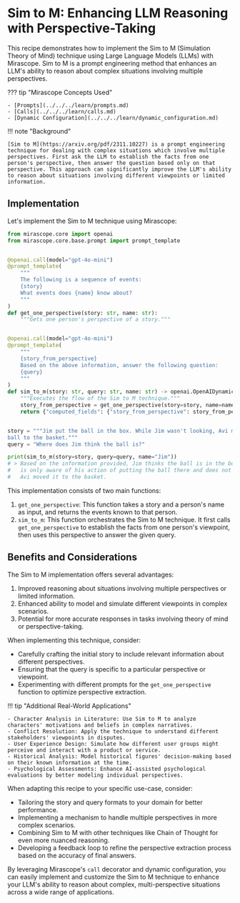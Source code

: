 # Sim to M: Enhancing LLM Reasoning with Perspective-Taking

This recipe demonstrates how to implement the Sim to M (Simulation Theory of Mind) technique using Large Language Models (LLMs) with Mirascope. Sim to M is a prompt engineering method that enhances an LLM's ability to reason about complex situations involving multiple perspectives.

??? tip "Mirascope Concepts Used"

    - [Prompts](../../../learn/prompts.md)
    - [Calls](../../../learn/calls.md)
    - [Dynamic Configuration](../../../learn/dynamic_configuration.md)

!!! note "Background"

    [Sim to M](https://arxiv.org/pdf/2311.10227) is a prompt engineering technique for dealing with complex situations which involve multiple perspectives. First ask the LLM to establish the facts from one person's perspective, then answer the question based only on that perspective. This approach can significantly improve the LLM's ability to reason about situations involving different viewpoints or limited information.

## Implementation

Let's implement the Sim to M technique using Mirascope:

```python
from mirascope.core import openai
from mirascope.core.base.prompt import prompt_template


@openai.call(model="gpt-4o-mini")
@prompt_template(
    """
    The following is a sequence of events:
    {story}
    What events does {name} know about?
    """
)
def get_one_perspective(story: str, name: str):
    """Gets one person's perspective of a story."""


@openai.call(model="gpt-4o-mini")
@prompt_template(
    """
    {story_from_perspective}
    Based on the above information, answer the following question:
    {query}
    """
)
def sim_to_m(story: str, query: str, name: str) -> openai.OpenAIDynamicConfig:
    """Executes the flow of the Sim to M technique."""
    story_from_perspective = get_one_perspective(story=story, name=name)
    return {"computed_fields": {"story_from_perspective": story_from_perspective}}


story = """Jim put the ball in the box. While Jim wasn't looking, Avi moved the \
ball to the basket."""
query = "Where does Jim think the ball is?"

print(sim_to_m(story=story, query=query, name="Jim"))
# > Based on the information provided, Jim thinks the ball is in the box, as he
#   is only aware of his action of putting the ball there and does not know that
#   Avi moved it to the basket.
```

This implementation consists of two main functions:

1. `get_one_perspective`: This function takes a story and a person's name as input, and returns the events known to that person.
2. `sim_to_m`: This function orchestrates the Sim to M technique. It first calls `get_one_perspective` to establish the facts from one person's viewpoint, then uses this perspective to answer the given query.


## Benefits and Considerations

The Sim to M implementation offers several advantages:

1. Improved reasoning about situations involving multiple perspectives or limited information.
2. Enhanced ability to model and simulate different viewpoints in complex scenarios.
3. Potential for more accurate responses in tasks involving theory of mind or perspective-taking.

When implementing this technique, consider:

- Carefully crafting the initial story to include relevant information about different perspectives.
- Ensuring that the query is specific to a particular perspective or viewpoint.
- Experimenting with different prompts for the `get_one_perspective` function to optimize perspective extraction.

!!! tip "Additional Real-World Applications"

    - Character Analysis in Literature: Use Sim to M to analyze characters' motivations and beliefs in complex narratives.
    - Conflict Resolution: Apply the technique to understand different stakeholders' viewpoints in disputes.
    - User Experience Design: Simulate how different user groups might perceive and interact with a product or service.
    - Historical Analysis: Model historical figures' decision-making based on their known information at the time.
    - Psychological Assessments: Enhance AI-assisted psychological evaluations by better modeling individual perspectives.

When adapting this recipe to your specific use-case, consider:

- Tailoring the story and query formats to your domain for better performance.
- Implementing a mechanism to handle multiple perspectives in more complex scenarios.
- Combining Sim to M with other techniques like Chain of Thought for even more nuanced reasoning.
- Developing a feedback loop to refine the perspective extraction process based on the accuracy of final answers.

By leveraging Mirascope's `call` decorator and dynamic configuration, you can easily implement and customize the Sim to M technique to enhance your LLM's ability to reason about complex, multi-perspective situations across a wide range of applications.
